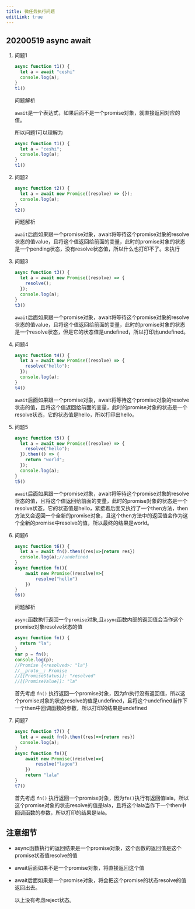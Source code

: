 ```yaml
---
title: 微任务执行问题
editLink: true
---
```

**20200519 async await**
-------------
1. 问题1

   ```js
   async function t1() {
     let a = await "ceshi"
     console.log(a);
   }
   t1()
   ```

   问题解析

   `await`是一个表达式，如果后面不是一个promise对象，就直接返回对应的值。

   所以问题1可以理解为

   ```js
   async function t1() {
     let a = "ceshi";
     console.log(a);
   }
   t1()
   ```

2. 问题2

   ```js
   async function t2() {
     let a = await new Promise((resolve) => {});
     console.log(a);
   }
   t2()
   ```

   问题解析

   `await`后面如果跟一个promise对象，await将等待这个promise对象的resolve状态的值value，且将这个值返回给前面的变量，此时的promise对象的状态是一个pending状态，没有resolve状态值，所以什么也打印不了。未执行

3. 问题3

   ```js
   async function t3() {
     let a = await new Promise((resolve) => {
       resolve();
     });
     console.log(a);
   }
   t3()
   ```

   `await`后面如果跟一个promise对象，await将等待这个promise对象的resolve状态的值value，且将这个值返回给前面的变量，此时的promise对象的状态是一个resolve状态，但是它的状态值是undefined，所以打印出undefined。

4. 问题4

   ```js
   async function t4() {
     let a = await new Promise((resolve) => {
       resolve("hello");
     });
     console.log(a);
   }
   t4()
   ```

   `await`后面如果跟一个promise对象，await将等待这个promise对象的resolve状态的值，且将这个值返回给前面的变量，此时的promise对象的状态是一个resolve状态，它的状态值是hello，所以打印出hello。

5. 问题5

   ```js
   async function t5() {
     let a = await new Promise((resolve) => {
       resolve("hello");
     }).then(() => {
       return "world";
     });
     console.log(a);
   }
   t5()
   ```

   `await`后面如果跟一个promise对象，await将等待这个promise对象的resolve状态的值，且将这个值返回给前面的变量，此时的promise对象的状态是一个resolve状态，它的状态值是hello，紧接着后面又执行了一个then方法，then方法又会返回一个全新的promise对象，且这个then方法中的返回值会作为这个全新的promise中resolve的值，所以最终的结果是world。

6. 问题6

   ```js
   async function t6() {
     let a = await fn().then((res)=>{return res})
     console.log(a);//undefined
   }
   async function fn(){
       await new Promise((resolve)=>{
           resolve("hello")
       })
   }
   t6()
   ```

   问题解析

   `async`函数执行返回一个`promise`对象,且`async`函数内部的返回值会当作这个promise对象resolve状态的值

   ```js
   async function fn() {
     return "la";
   }
   var p = fn();
   console.log(p);
   //Promise {<resolved>: "la"}
   //__proto__: Promise
   //[[PromiseStatus]]: "resolved"
   //[[PromiseValue]]: "la"
   ```



   首先考虑 `fn()` 执行返回一个promise对象，因为fn执行没有返回值，所以这个promise对象的状态resolve的值是undefined，且将这个undefined当作下一个then中回调函数的参数，所以打印的结果是undefined

7. 问题7

   ```js
   async function t7() {
     let a = await fn().then((res)=>{return res})
     console.log(a);
   }
   async function fn(){
       await new Promise((resolve)=>{
           resolve("lagou")
       })
       return "lala"
   }
   t7()

   ```

   首先考虑 `fn()` 执行返回一个promise对象，因为`fn()`执行有返回值lala，所以这个promise对象的状态resolve的值是lala，且将这个lala当作下一个then中回调函数的参数，所以打印的结果是lala。

**注意细节**
-------------
- async函数执行的返回结果是一个promise对象，这个函数的返回值是这个promise状态值resolve的值

- await后面如果不是一个promise对象，将直接返回这个值

- await后面如果是一个promise对象，将会把这个promise的状态resolve的值返回出去。

  以上没有考虑reject状态。
